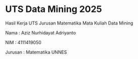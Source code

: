 # UTS Data Mining 2025
Hasil Kerja UTS Jurusan Matematika Mata Kuliah Data Mining

Nama    : Aziz Nurhidayat Adriyanto

NIM     : 4111419050

Jurusan : Matematika UNNES
